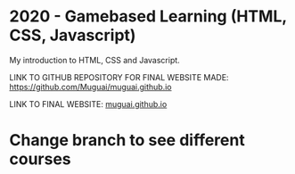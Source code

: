 # 2020 - Gamebased Learning (HTML, CSS, Javascript)

My introduction to HTML, CSS and Javascript. 

LINK TO GITHUB REPOSITORY FOR FINAL WEBSITE MADE: https://github.com/Muguai/muguai.github.io

LINK TO FINAL WEBSITE: [muguai.github.io](https://muguai.github.io/)

# Change branch to see different courses
